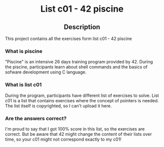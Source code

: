 <h1 align="center"> List c01 - 42 piscine </h1>

<h2 align="center"> Description </h2>
This project contains all the exercises form list c01 - 42 piscine

<h3 align="left"> What is piscine </h3>
"Piscine" is an intensive 26 days training program provided by 42.
During the piscine, participants learn about shell commands and the basics of sofware development using C language.

<h3 align="left"> What is list c01 </h3>
During the program, participants have different list of exercises to solve.
List c01 is a list that contains exercises where the concept of pointers is needed.
The list itself is copyrighted, so I can't upload it here.

<h3 align="left"> Are the answers correct? </h3>
I'm proud to say that I got 100% score in this list, so the exercises are correct.
But be aware that 42 might change the content of their lists over time, so your c01 might not correspond exactly to my c01!

